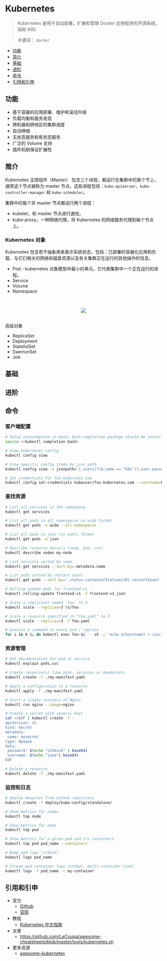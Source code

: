 # Kubernetes

> Kubernetes 是用于自动部署，扩展和管理 Docker 应用程序的开源系统。简称 K8S
>
> 关键词： `docker`

<!-- TOC depthFrom:2 depthTo:2 -->

- [功能](#功能)
- [简介](#简介)
- [基础](#基础)
- [进阶](#进阶)
- [命令](#命令)
- [引用和引申](#引用和引申)

<!-- /TOC -->

## 功能

- 基于容器的应用部署、维护和滚动升级
- 负载均衡和服务发现
- 跨机器和跨地区的集群调度
- 自动伸缩
- 无状态服务和有状态服务
- 广泛的 Volume 支持
- 插件机制保证扩展性

## 简介

Kubernetes 主控组件（Master） 包含三个进程，都运行在集群中的某个节上，通常这个节点被称为 master 节点。这些进程包括：`kube-apiserver`、`kube-controller-manager` 和 `kube-scheduler`。

集群中的每个非 master 节点都运行两个进程：

- kubelet，和 master 节点进行通信。
- kube-proxy，一种网络代理，将 Kubernetes 的网络服务代理到每个节点上。

### Kubernetes 对象

Kubernetes 包含若干抽象用来表示系统状态，包括：已部署的容器化应用和负载、与它们相关的网络和磁盘资源以及有关集群正在运行的其他操作的信息。


- Pod - kubernetes 对象模型中最小的单元，它代表集群中一个正在运行的进程。
- Service
- Volume
- Namespace

<br><div align="center"><img src="http://dunwu.test.upcdn.net/images/os/kubernetes/pod.svg!zp"/></div><br>

高级对象

- ReplicaSet
- Deployment
- StatefulSet
- DaemonSet
- Job

## 基础

## 进阶

## 命令

### 客户端配置

```bash
# Setup autocomplete in bash; bash-completion package should be installed first
source <(kubectl completion bash)

# View Kubernetes config
kubectl config view

# View specific config items by json path
kubectl config view -o jsonpath='{.users[?(@.name == "k8s")].user.password}'

# Set credentials for foo.kuberntes.com
kubectl config set-credentials kubeuser/foo.kubernetes.com --username=kubeuser --password=kubepassword
```

### 查找资源

```bash
# List all services in the namespace
kubectl get services

# List all pods in all namespaces in wide format
kubectl get pods -o wide --all-namespaces

# List all pods in json (or yaml) format
kubectl get pods -o json

# Describe resource details (node, pod, svc)
kubectl describe nodes my-node

# List services sorted by name
kubectl get services --sort-by=.metadata.name

# List pods sorted by restart count
kubectl get pods --sort-by='.status.containerStatuses[0].restartCount'

# Rolling update pods for frontend-v1
kubectl rolling-update frontend-v1 -f frontend-v2.json

# Scale a replicaset named 'foo' to 3
kubectl scale --replicas=3 rs/foo

# Scale a resource specified in "foo.yaml" to 3
kubectl scale --replicas=3 -f foo.yaml

# Execute a command in every pod / replica
for i in 0 1; do kubectl exec foo-$i -- sh -c 'echo $(hostname) > /usr/share/nginx/html/index.html'; done
```

### 资源管理

```bash
# Get documentation for pod or service
kubectl explain pods,svc

# Create resource(s) like pods, services or daemonsets
kubectl create -f ./my-manifest.yaml

# Apply a configuration to a resource
kubectl apply -f ./my-manifest.yaml

# Start a single instance of Nginx
kubectl run nginx --image=nginx

# Create a secret with several keys
cat <<EOF | kubectl create -f -
apiVersion: v1
kind: Secret
metadata:
 name: mysecret
type: Opaque
data:
 password: $(echo "s33msi4" | base64)
 username: $(echo "jane"| base64)
EOF

# Delete a resource
kubectl delete -f ./my-manifest.yaml
```

### 监控和日志

```bash
# Deploy Heapster from Github repository
kubectl create -f deploy/kube-config/standalone/

# Show metrics for nodes
kubectl top node

# Show metrics for pods
kubectl top pod

# Show metrics for a given pod and its containers
kubectl top pod pod_name --containers

# Dump pod logs (stdout)
kubectl logs pod_name

# Stream pod container logs (stdout, multi-container case)
kubectl logs -f pod_name -c my-container
```

## 引用和引申

- 官方
  - [Github](https://github.com/kubernetes/kubernetes)
  - [官网](https://kubernetes.io/)
- 教程
  - [Kubernetes 中文指南](https://jimmysong.io/kubernetes-handbook/)
- 文章
  - https://github.com/LeCoupa/awesome-cheatsheets/blob/master/tools/kubernetes.sh
- 更多资源
  - [awesome-kubernetes](https://github.com/ramitsurana/awesome-kubernetes)
